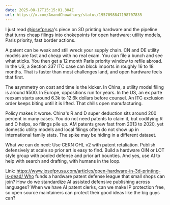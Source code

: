 ```yaml
---
date: 2025-08-17T15:15:01.304Z
url: https://x.com/AnandChowdhary/status/1957098847198707835
---
```


I just read [@josefprusa](https://x.com/josefprusa)'s piece on 3D printing hardware and the pipeline that turns cheap filings into chokepoints for open hardware: utility models, Paris priority, fast border actions.  
  
A patent can be weak and still wreck your supply chain. CN and DE utility models are fast and cheap with no real exam. You can file a bunch and see what sticks. You then get a 12 month Paris priority window to refile abroad. In the US, a Section 337 ITC case can block imports in roughly 16 to 18 months. That is faster than most challenges land, and open hardware feels that first.  
  
The asymmetry on cost and time is the kicker. In China, a utility model filing is around ¥500\. In Europe, oppositions run for years. In the US, an ex parte reexam starts around 6.3k to 12.6k dollars before counsel. An ITC exclusion order keeps biting until it is lifted. That chills open manufacturing.  
  
Policy makes it worse. China's R and D super deduction sits around 200 percent in many cases. You do not need patents to claim it, but codifying R and D helps, so filings pile up. AM patents grew fast from 2013 to 2020, yet domestic utility models and local filings often do not show up in international family stats. The spike may be hiding in a different dataset.  
  
What we can do next: Use CERN OHL v2 with patent retaliation. Publish defensively at scale so prior art is easy to find. Build a hardware OIN or LOT style group with pooled defense and prior art bounties. And yes, use AI to help with search and drafting, with humans in the loop.  
  
Link: [https://www.josefprusa.com/articles/open-hardware-in-3d-printing-is-dead/ Who](https://www.josefprusa.com/articles/open-hardware-in-3d-printing-is-dead/<br/><br/>Who) funds a hardware patent defense league that small shops can join? How do we standardize AI assisted defensive publishing across languages? When we have AI patent clerks, can we make IP protection free, so open source maintainers can protect their good ideas like the big guys can?